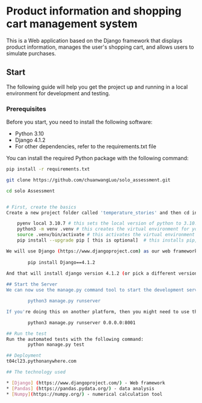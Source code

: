 # Product information and shopping cart management system

This is a Web application based on the Django framework that displays product information, manages the user's shopping cart, and allows users to simulate purchases.

## Start

The following guide will help you get the project up and running in a local environment for development and testing.

### Prerequisites

Before you start, you need to install the following software:

- Python 3.10
- Django 4.1.2
- For other dependencies, refer to the requirements.txt file

You can install the required Python package with the following command:

```bash
pip install -r requirements.txt

git clone https://github.com/chuanwangLuo/solo_assessment.git

cd solo Assessment


# First, create the basics
Create a new project folder called 'temperature_stories' and then cd into the folder via the terminal and execute these commands:

    pyenv local 3.10.7 # this sets the local version of python to 3.10.7
    python3 -m venv .venv # this creates the virtual environment for you
    source .venv/bin/activate # this activates the virtual environment
    pip install --upgrade pip [ this is optional]  # this installs pip, and upgrades it if required.

We will use Django (https://www.djangoproject.com) as our web framework for the application. We install that with 
        
        pip install Django==4.1.2
    
And that will install django version 4.1.2 (or pick a different version if there's something newer) with its associated dependencies. We can now start to build the application.

## Start the Server
We can now use the manage.py command tool to start the development server by entering this command in the terminal:

        python3 manage.py runserver

If you're doing this on another platform, then you might need to use this instead (change the port number from 8000 as required):

        python3 manage.py runserver 0.0.0.0:8001

## Run the test
Run the automated tests with the following command:
        python manage.py test

## Deployment
t04cl23.pythonanywhere.com

## The technology used

* [Django] (https://www.djangoproject.com/) - Web framework
* [Pandas] (https://pandas.pydata.org/) - data analysis
* [Numpy](https://numpy.org/) - numerical calculation tool
